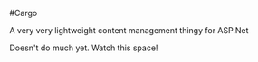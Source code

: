 #Cargo

A very very lightweight content management thingy for ASP.Net

Doesn't do much yet. Watch this space!